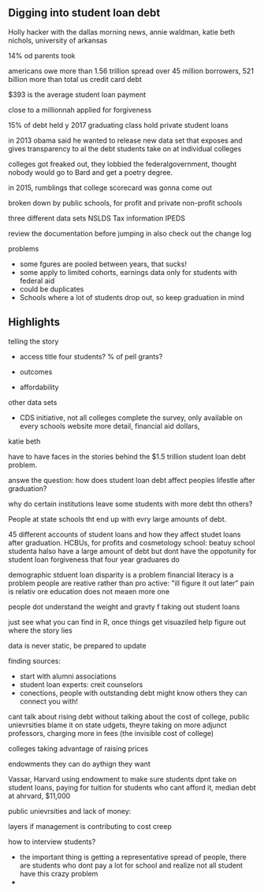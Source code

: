 ## Digging into student loan debt

Holly hacker with the dallas morning news, annie waldman, katie beth nichols, university of arkansas

14% od parents took 

americans owe more than 1.56 trillion spread over 45 million borrowers, 521 billion more than total us credit card debt

$393 is the average student loan payment

close to a millionnah applied for forgiveness

15% of debt held y 2017 graduating class hold private student loans

in 2013 obama said he wanted to release new data set that exposes and gives transparency to al the debt students take on at individual colleges

colleges got freaked out, they lobbied the federalgovernment, thought nobody would go to Bard and get a poetry degree.

in 2015, rumblings that college scorecard was gonna come out

broken down by public schools, for profit and private non-profit schools

three different data sets
NSLDS
Tax information 
IPEDS

review the documentation before jumping in
also check out the change log

problems
- some fgures are pooled between years, that sucks!
- some apply to limited cohorts, earnings data only for students with federal aid
- could be duplicates 
- Schools where a lot of students drop out, so keep graduation in mind

Highlights
- 

telling the story
- access
title four students?
% of pell grants?

- outcomes 
- affordability


other data sets

- CDS initiative, not all colleges complete the survey, only available on every schools website
more detail, financial aid dollars, 

katie beth

have to have faces in the stories behind the $1.5 trillion student loan debt problem.

answe the question: how does student loan debt affect peoples lifestle after graduation?

why do certain institutions leave some students with more debt thn others?

People at state schools tht end up with evry large amounts of debt.

45 different accounts of student loans and how they affect studet loans after graduation. HCBUs, for profits and cosmetology school: beatuy school studenta halso have a large amount of debt but dont have the oppotunity for student loan forgiveness that four year graduares do

demographic stduent loan disparity is a problem
financial literacy is a problem
people are reative rather than pro active: "ill figure it out later"
pain is relativ
ore education does not meaen more one

people dot understand the weight and gravty f taking out student loans

just see what you can find in R, once things get visuaziled help figure out where the story lies

data is never static, be prepared to update

finding sources:
- start with alumni associations
- student loan experts: creit counselors
- conections, people with outstanding debt might know others they can connect you with!



cant talk about rising debt without talking about the cost of college, public unievrsities blame it on state udgets, theyre taking on more adjunct professors, charging more in fees (the invisible cost of college)

colleges taking advantage of raising prices

endowments they can do aythign they want

Vassar, Harvard using endowment to make sure students dpnt take on student loans, paying for tuition for students who cant afford it, median debt at ahrvard, $11,000

public unievrsities and lack of money: 

layers if management is contributing to cost creep

how to interview students?
- the important thing is getting a representative spread of people, there are students who dont pay a lot for school and realize not all student have this crazy problem
- 


